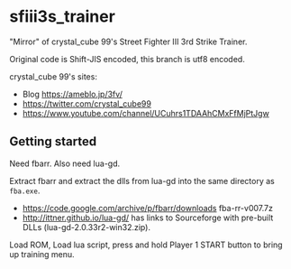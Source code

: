 # sfiii3s_trainer

"Mirror" of crystal_cube 99's Street Fighter III 3rd Strike Trainer.

Original code is Shift-JIS encoded, this branch is utf8 encoded.

crystal_cube 99's sites:

  * Blog https://ameblo.jp/3fv/
  * https://twitter.com/crystal_cube99
  * https://www.youtube.com/channel/UCuhrs1TDAAhCMxFfMjPtJgw


## Getting started

Need fbarr. Also need lua-gd.

Extract fbarr and extract the dlls from lua-gd into the same directory as `fba.exe`.

  * https://code.google.com/archive/p/fbarr/downloads fba-rr-v007.7z
  * http://ittner.github.io/lua-gd/ has links to Sourceforge with pre-built DLLs (lua-gd-2.0.33r2-win32.zip).

Load ROM, Load lua script, press and hold Player 1 START button to bring up training menu.
